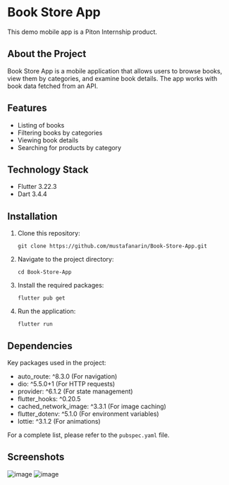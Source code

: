# Book Store App

This demo mobile app is a Piton Internship product.

## About the Project

Book Store App is a mobile application that allows users to browse books, view them by categories, and examine book details. The app works with book data fetched from an API.

## Features

- Listing of books
- Filtering books by categories
- Viewing book details
- Searching for products by category

## Technology Stack

- Flutter 3.22.3
- Dart 3.4.4

## Installation

1. Clone this repository:
   ```
   git clone https://github.com/mustafanarin/Book-Store-App.git
   ```
2. Navigate to the project directory:
   ```
   cd Book-Store-App
   ```
3. Install the required packages:
   ```
   flutter pub get
   ```
4. Run the application:
   ```
   flutter run
   ```

## Dependencies

Key packages used in the project:

- auto_route: ^8.3.0 (For navigation)
- dio: ^5.5.0+1 (For HTTP requests)
- provider: ^6.1.2 (For state management)
- flutter_hooks: ^0.20.5
- cached_network_image: ^3.3.1 (For image caching)
- flutter_dotenv: ^5.1.0 (For environment variables)
- lottie: ^3.1.2 (For animations)

For a complete list, please refer to the `pubspec.yaml` file.

## Screenshots

![image](https://github.com/user-attachments/assets/df4c9c49-c8f7-498a-860a-dc858cb2105a)
![image](https://github.com/user-attachments/assets/283e1a9c-2307-406a-9bfc-4d22fcc8c9d5)



